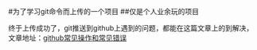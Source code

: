 #为了学习git命令而上传的一个项目
##仅是个人业余玩的项目

终于上传成功了，git推送到github上遇到的问题，都能在这篇文章上的到解决，文章地址：[github常见操作和常见错误](http://blog.csdn.net/god_wot/article/details/10522405)

